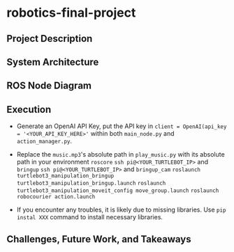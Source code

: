 # robotics-final-project

## Project Description

## System Architecture

## ROS Node Diagram

## Execution
- Generate an OpenAI API Key, put the API key in `client = OpenAI(api_key = '<YOUR_API_KEY_HERE>'` within both `main_node.py` and `action_manager.py`.

- Replace the `music.mp3`'s absolute path in `play_music.py` with its absolute path in your environment
`roscore`
`ssh pi@<YOUR_TURTLEBOT_IP>` and `bringup`
`ssh pi@<YOUR_TURTLEBOT_IP>` and `bringup_cam`
`roslaunch turtlebot3_manipulation_bringup turtlebot3_manipulation_bringup.launch`
`roslaunch turtlebot3_manipulation_moveit_config move_group.launch`
`roslaunch robocourier action.launch`

- If you encounter any troubles, it is likely due to missing libraries. Use  `pip instal XXX` command to install necessary libraries.

## Challenges, Future Work, and Takeaways
